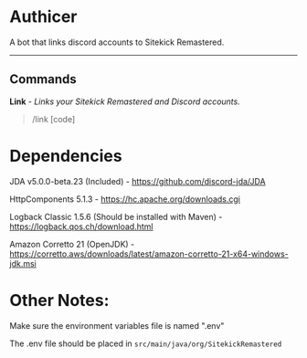 # Authicer
A bot that links discord accounts to Sitekick Remastered.

---

## Commands
**Link** - *Links your Sitekick Remastered and Discord accounts.*
>/link [code]

# Dependencies
JDA v5.0.0-beta.23 (Included) - https://github.com/discord-jda/JDA

HttpComponents 5.1.3 - https://hc.apache.org/downloads.cgi

Logback Classic 1.5.6 (Should be installed with Maven) - https://logback.qos.ch/download.html

Amazon Corretto 21 (OpenJDK) - https://corretto.aws/downloads/latest/amazon-corretto-21-x64-windows-jdk.msi

# Other Notes:
Make sure the environment variables file is named ".env"

The .env file should be placed in `src/main/java/org/SitekickRemastered`